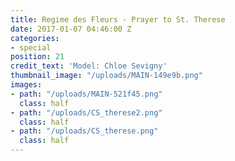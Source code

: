 ```yaml
---
title: Regime des Fleurs - Prayer to St. Therese
date: 2017-01-07 04:46:00 Z
categories:
- special
position: 21
credit_text: 'Model: Chloe Sevigny'
thumbnail_image: "/uploads/MAIN-149e9b.png"
images:
- path: "/uploads/MAIN-521f45.png"
  class: half
- path: "/uploads/CS_therese2.png"
  class: half
- path: "/uploads/CS_therese.png"
  class: half
---
```


